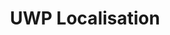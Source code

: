 ---
title: UWP Localisation
tags: UWP
link: https://docs.microsoft.com/en-us/windows/uwp/app-resources/localize-strings-ui-manifest
---